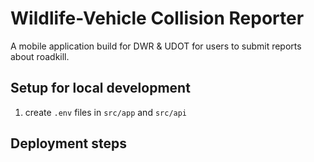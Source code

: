 # Wildlife-Vehicle Collision Reporter

A mobile application build for DWR & UDOT for users to submit reports about roadkill.

## Setup for local development

1. create `.env` files in `src/app` and `src/api`

## Deployment steps

